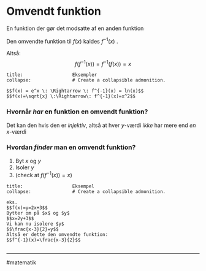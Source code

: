# Omvendt funktion
En funktion der gør det modsatte af en anden funktion

Den omvendte funktion til $f(x)$ kaldes $f^{-1}(x)$ .

Altså:
$$f(f^{-1}(x))=f^{-1}(f(x))=x$$

```ad-example # Admonition type. See below for a list of available types.
title:                  Eksempler
collapse:               # Create a collapsible admonition.

$$f(x) = e^x \: \Rightarrow \: f^{-1}(x) = ln(x)$$
$$f(x)=\sqrt{x} \:\Rightarrow\: f^{-1}(x)=x^2$$

```

### Hvornår *har* en funktion en omvendt funktion?
Det kan den hvis den er *injektiv*, altså at hver $y$-værdi *ikke* har mere end *en* $x$-værdi


### Hvordan *finder* man en omvendt funktion?
1. Byt $x$ og $y$
2. Isoler $y$
3. (check at $f(f^{-1}(x))=x$)

```ad-example # Admonition type. See below for a list of available types.
title:                  Eksempel
collapse:               # Create a collapsible admonition.

eks.
$$f(x)=y=2x+3$$
Bytter om på $x$ og $y$
$$x=2y+3$$
Vi kan nu isolere $y$
$$\frac{x-3}{2}=y$$
Altså er dette den omvendte funktion:
$$f^{-1}(x)=\frac{x-3}{2}$$


```

---
#matematik 